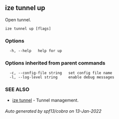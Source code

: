 ## ize tunnel up

Open tunnel.

```
ize tunnel up [flags]
```

### Options

```
  -h, --help   help for up
```

### Options inherited from parent commands

```
  -c, --config-file string   set config file name
  -l, --log-level string     enable debug messages
```

### SEE ALSO

* [ize tunnel](ize_tunnel.md)	 - Tunnel management.

###### Auto generated by spf13/cobra on 13-Jan-2022
